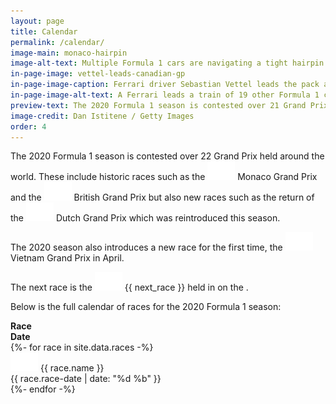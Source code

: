 ```yaml
---
layout: page
title: Calendar
permalink: /calendar/
image-main: monaco-hairpin
image-alt-text: Multiple Formula 1 cars are navigating a tight hairpin at the Monaco Grand Prix
in-page-image: vettel-leads-canadian-gp
in-page-image-caption: Ferrari driver Sebastian Vettel leads the pack at the 2019 Canadian Grand Prix
in-page-image-alt-text: A Ferrari leads a train of 19 other Formula 1 cars around a chicane at the Canadian Grand Prix
preview-text: The 2020 Formula 1 season is contested over 21 Grand Prix held around the world. These include historic races such as the Monaco Grand Prix and the British Grand Prix but also new races such as...
image-credit: Dan Istitene / Getty Images
order: 4
---
```


The 2020 Formula 1 season is contested over 22 Grand Prix held around the world. These include historic races such as the <img src="/assets/images/flag_placeholder.png" class="flag flag-mc ml-1 mb-2" /> <span class="pl-1 font-weight-bold">Monaco Grand Prix</span> and the <img src="/assets/images/flag_placeholder.png" class="flag flag-gb ml-1 mb-2" /> <span class="pl-1 font-weight-bold">British Grand Prix</span> but also new races such as the return of the <img src="/assets/images/flag_placeholder.png" class="flag flag-nl ml-1 mb-2" /> <span class="pl-1 font-weight-bold">Dutch Grand Prix</span> which was reintroduced this season.

The 2020 season also introduces a new race for the first time, the <img src="/assets/images/flag_placeholder.png" class="flag flag-vn ml-1 mb-2" /> <span class="pl-1 font-weight-bold">Vietnam Grand Prix</span> in April.

<div class="alert alert-primary" role="alert">
The next race is the <img src="/assets/images/flag_placeholder.png" class="flag ml-1 mb-2" id="nextraceimg" /> <span class="pl-1 font-weight-bold" id="nextracename">{{ next_race }}</span> held in <span class="font-weight-bold" id="nextracelocation"></span> on the <span class="font-weight-bold" id="nextracedate"></span>.
</div>

<script>
  var races = [
    {% for race in site.data.races %}
      {
        'name': '{{ race.name }}',
        'date': '{{ race.race-date }}',
        'countryCode': '{{ race.country-code }}',
        'location': '{{ race.location }}',
        'dateFormatted': '{{ race.date-formatted }}'
      }{% unless forloop.last %},{% endunless %}
    {% endfor %}
  ];
  var currentDate = new Date;
  var nextRaceName = '';
  var nextRaceCode = '';
  for (i = 0; i < races.length; i++) {
    nextDate = races[i]['date'];
    if (new Date(races[i]['date']) >= currentDate) {
        nextRaceName = races[i]['name'];
        nextRaceCode = races[i]['countryCode'];
        nextRaceLocation = races[i]['location'];
        nextRaceDate = races[i]['dateFormatted'];
        break;
    } else {
        nextRaceName = races[0]['name'];
        nextRaceCode = races[0]['countryCode'];
        nextRaceLocation = races[0]['location'];
        nextRaceDate = races[0]['dateFormatted'];
    }
  }
  document.querySelector('#nextracename').innerHTML = nextRaceName;
  document.querySelector('#nextraceimg').className += ' flag-' + nextRaceCode;
  document.querySelector('#nextracelocation').innerHTML = nextRaceLocation;
  document.querySelector('#nextracedate').innerHTML = nextRaceDate;
</script>

Below is the full calendar of races for the 2020 Formula 1 season:

<div class="container">
  <div class="row pb-1 justify-content-center">
    <div class="col-8 col-sm-6 col-lg-4 border-bottom">
      <strong>Race</strong>
    </div>
    <div class="col-4 col-sm-4 col-lg-4 border-bottom">
      <strong>Date</strong>
    </div>
  </div>
  {%- for race in site.data.races -%}
    <div class="row py-1 justify-content-center">
      <div class="col-8 col-sm-6 col-lg-4">
        <img src="/assets/images/flag_placeholder.png" class="flag flag-{{ race.country-code }}" /> <span class="pl-1">{{ race.name }}</span>
      </div>
      <div class="col-4 col-sm-4 col-lg-4">
        {{ race.race-date | date: "%d %b" }}
      </div>
    </div>
  {%- endfor -%}
</div>
